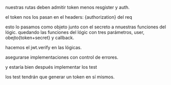 nuestras rutas deben admitir token menos resgister y auth.

el token nos los pasan en el headers: {authorization} del req

esto lo pasamos como objeto junto con el secreto a nnuestras funciones del lógic.
quedando las funciones del lógic con tres parámetros, user, obejto{token+secret} y callback.

hacemos el jwt.verify en las lógicas.

asegurarse implementaciones con control de errores.

y estaría bien después implementar los test

los test tendrán que generar un token en sí mismos.